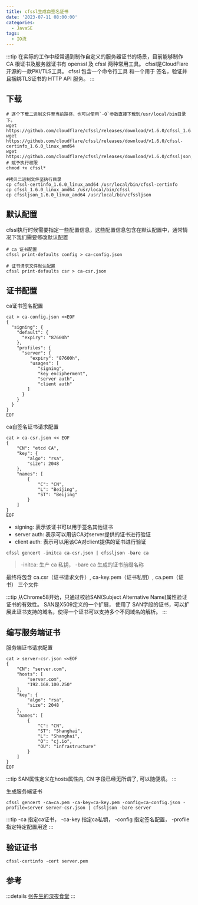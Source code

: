 ```yaml
---
title: cfssl生成自签名证书
date: '2023-07-11 08:00:00'
categories:
  - JavaSE
tags:
  - IO流
---
```


:::tip
在实际的工作中经常遇到制作自定义的服务器证书的场景，目前能够制作 CA 根证书及服务器证书有 openssl 及 cfssl 两种常用工具。
cfssl是CloudFlare开源的一款PKI/TLS工具。 cfssl 包含一个命令行工具 和一个用于 签名，验证并且捆绑TLS证书的 HTTP API 服务。
:::

## 下载

```shell
# 逐个下载二进制文件至当前路径，也可以使用`-O`参数直接下载到/usr/local/bin目录下。
wget https://github.com/cloudflare/cfssl/releases/download/v1.6.0/cfssl_1.6.0_linux_amd64
wget https://github.com/cloudflare/cfssl/releases/download/v1.6.0/cfssl-certinfo_1.6.0_linux_amd64
wget https://github.com/cloudflare/cfssl/releases/download/v1.6.0/cfssljson_1.6.0_linux_amd64
# 赋予执行权限
chmod +x cfssl*

#拷贝二进制文件至执行目录
cp cfssl-certinfo_1.6.0_linux_amd64 /usr/local/bin/cfssl-certinfo
cp cfssl_1.6.0_linux_amd64 /usr/local/bin/cfssl
cp cfssljson_1.6.0_linux_amd64 /usr/local/bin/cfssljson
```

## 默认配置

cfssl执行时候需要指定一些配置信息，这些配置信息包含在默认配置中，通常情况下我们需要修改默认配置

```shell
# ca 证书配置
cfssl print-defaults config > ca-config.json

# 证书请求文件默认配置
cfssl print-defaults csr > ca-csr.json
```

## 证书配置

ca证书签名配置

```shell
cat > ca-config.json <<EOF
{
  "signing": {
    "default": {
      "expiry": "87600h"
    },
    "profiles": {
      "server": {
         "expiry": "87600h",
         "usages": [
            "signing",
            "key encipherment",
            "server auth",
            "client auth"
        ]
      }
    }
  }
}
EOF
```

ca自签名证书请求配置

```shell
cat > ca-csr.json << EOF
{
    "CN": "etcd CA",
    "key": {
        "algo": "rsa",
        "size": 2048
    },
    "names": [
        {
            "C": "CN",
            "L": "Beijing",
            "ST": "Beijing"
        }
    ]
}
EOF
```

* signing: 表示该证书可以用于签名其他证书
* server auth: 表示可以用该CA对server提供的证书进行验证
* client auth: 表示可以用该CA对client提供的证书进行验证

```shell
cfssl gencert -initca ca-csr.json | cfssljson -bare ca
```

> -initca: 生产 ca 私钥， -bare ca 生成的证书前缀名称

最终将包含 ca.csr（证书请求文件）, ca-key.pem（证书私钥）, ca.pem（证书） 三个文件

:::tip
从Chrome58开始，只通过校验SAN(Subject Alternative Name)属性验证证书的有效性。 SAN是X509定义的一个扩展， 使用了
SAN字段的证书，可以扩展此证书支持的域名，使得一个证书可以支持多个不同域名的解析。
:::

## 编写服务端证书

服务端证书请求配置

```shell
cat > server-csr.json <<EOF
{
    "CN": "server.com",
    "hosts": [
        "server.com",
        "192.168.100.250"
    ],
    "key": {
        "algo": "rsa",
        "size": 2048
    },
    "names": [
        {
            "C": "CN",
            "ST": "Shanghai",
            "L": "Shanghai",
            "O": "cj.io",
            "OU": "infrastructure"
        }
    ]
}
EOF
```

:::tip
SAN属性定义在hosts属性内, CN 字段已经无所谓了, 可以随便填。
:::

生成服务端证书

```shell
cfssl gencert -ca=ca.pem -ca-key=ca-key.pem -config=ca-config.json -profile=server server-csr.json | cfssljson -bare server
```

:::tip
-ca 指定ca证书， -ca-key 指定ca私钥， -config 指定签名配置， -profile 指定特定配置用途
:::

## 验证证书

```shell
cfssl-certinfo -cert server.pem
```

## 参考

:::details
[张先生的深夜食堂](https://www.ethanzhang.xyz/cfssl%E4%BD%BF%E7%94%A8%E6%96%B9%E6%B3%95/#31-%E8%8E%B7%E5%8F%96%E9%BB%98%E8%AE%A4%E8%AE%BE%E7%BD%AE)
:::
